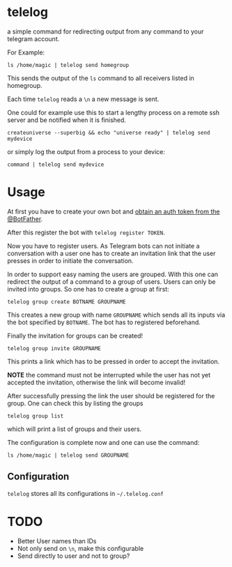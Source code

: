 # telelog
a simple command for redirecting output from any command to your telegram account.

For Example:

`ls /home/magic | telelog send homegroup`

This sends the output of the `ls` command to all receivers listed in homegroup.

Each time `telelog` reads a `\n` a new message is sent.

One could for example use this to start a lengthy process on a remote ssh server and be notified when it is finished.

`createuniverse --superbig && echo "universe ready" | telelog send mydevice`

or simply log the output from a process to your device:

`command | telelog send mydevice`

# Usage

At first you have to create your own bot and [obtain an auth token from the @BotFather](https://core.telegram.org/bots).

After this register the bot with
`telelog register TOKEN`.

Now you have to register users. As Telegram bots can not initiate a conversation with a user one has to create an invitation link that the user presses in order to initiate the conversation.

In order to support easy naming the users are grouped. With this one can redirect the output of a command to a group of users. Users can only be invited into groups. So one has to create a group at first:

`telelog group create BOTNAME GROUPNAME`

This creates a new group with name `GROUPNAME` which sends all its inputs via the bot specified by `BOTNAME`.
The bot has to registered beforehand.

Finally the invitation for groups can be created!

`telelog group invite GROUPNAME`

This prints a link which has to be pressed in order to accept the invitation.

**NOTE** the command must not be interrupted while the user has not yet accepted the invitation, otherwise the link will become invalid!

After successfully pressing the link the user should be registered for the group. One can check this by listing the groups

`telelog group list`

which will print a list of groups and their users.


The configuration is complete now and one can use the command:

`ls /home/magic | telelog send GROUPNAME`

## Configuration

`telelog` stores all its configurations in `~/.telelog.conf`


# TODO
- Better User names than IDs
- Not only send on `\n`, make this configurable
- Send directly to user and not to group?
